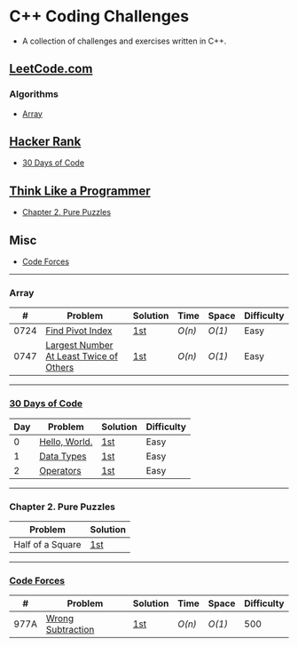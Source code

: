 
# C++ Coding Challenges

* A collection of challenges and exercises written in C++.

## [LeetCode.com](https://leetcode.com/problemset/all/)

### Algorithms

* [Array](https://github.com/mrmanago/coding_challenges#array)

## [Hacker Rank](https://www.hackerrank.com/)

* [30 Days of Code](https://github.com/mrmanago/coding_challenges#30-days-of-code)

## [Think Like a Programmer](https://nostarch.com/thinklikeaprogrammer)

* [Chapter 2. Pure Puzzles](https://github.com/mrmanago/coding_challenges#chapter-2-pure-puzzles)


## Misc
* [Code Forces](https://github.com/mrmanago/coding_challenges#Code-Forces)


--- 

### Array
|  #  | Problem         |  Solution       |  Time           |  Space          |  Difficulty   |
|-----|---------------- | --------------- | --------------- | --------------- | ------------- |
0724 | [Find Pivot Index](https://leetcode.com/problems/find-pivot-index/) | [1st](./LeetCode/find_pivot_index.cpp) | _O(n)_ | _O(1)_ | Easy |
0747 | [Largest Number At Least Twice of Others](https://leetcode.com/problems/largest_number_at_least_twice_of_others/) | [1st](./LeetCode/largest-number-at-least-twice-of-others.cpp) | _O(n)_ | _O(1)_ | Easy |

---

### [30 Days of Code](https://www.hackerrank.com/domains/tutorials/30-days-of-code)
| Day | Problem         |  Solution       |  Difficulty   |
|-----|---------------- | --------------- | ------------- |
0 | [Hello, World.](https://www.hackerrank.com/challenges/30-hello-world/problem) | [1st](./HackerRank/30_hello_world.cpp) | Easy |
1 | [Data Types](https://www.hackerrank.com/challenges/30-data-types/problem) | [1st](./HackerRank/30_data_types.cpp) | Easy |
2 | [Operators](https://www.hackerrank.com/challenges/30-operators/problem) | [1st](./HackerRank/30_operators.cpp) | Easy |

---

### Chapter 2. Pure Puzzles
| Problem         |  Solution       |
|---------------- | --------------- |
Half of a Square | [1st](./ThinkLikeAProgrammer/ch2/half_of_a_square.cpp) |

---

### [Code Forces](https://codeforces.com/)
|  #  | Problem         |  Solution       |  Time           |  Space          |  Difficulty   |
|-----|---------------- | --------------- | --------------- | --------------- | ------------- |
977A | [Wrong Subtraction](https://codeforces.com/problemset/problem/977/A) | [1st](./Misc/wrong_subtraction.cpp) | _O(n)_ | _O(1)_ | 500 |
